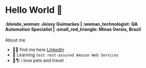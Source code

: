 <h1>Hello World 👋</h1>

<h4> :blonde_woman: Jeissy Guimarães | :woman_technologist: QA Automation Specialist | :small_red_triangle: Minas Gerais, Brazil  </h4>
 

About me

- :woman_office_worker: find me here <a href="https://www.linkedin.com/in/jeissy-guimar%C3%A3es-aa0936164/">LinkedIn</a> 
- :seedling: Learning <code>test rest-assured </code><code>Amazon Web Services</code>
- :dog::earth_americas:	i love pets and travel



<!---
Jeissy/Jeissy is a ✨ special ✨ repository because its `README.md` (this file) appears on your GitHub profile.
You can click the Preview link to take a look at your changes.
--->
